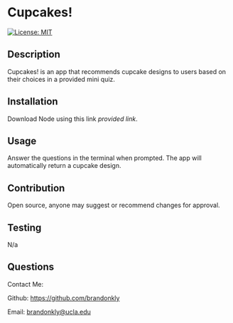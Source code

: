 # Cupcakes!

  [![License: MIT](https://img.shields.io/badge/License-MIT-yellow.svg)](https://opensource.org/licenses/MIT)

  ## Description

  Cupcakes! is an app that recommends cupcake designs to users based on their choices in a provided mini quiz.

  ## Installation

  Download Node using this link *provided link*.

  ## Usage

  Answer the questions in the terminal when prompted. The app will automatically return a cupcake design.

  ## Contribution

  Open source, anyone may suggest or recommend changes for approval.

  ## Testing

  N/a

  ## Questions

  Contact Me:

  Github: https://github.com/brandonkly
  
  Email: brandonkly@ucla.edu 

  